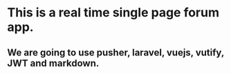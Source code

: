 # This is a real time single page forum app.

## We are going to use pusher, laravel, vuejs, vutify, JWT and markdown.